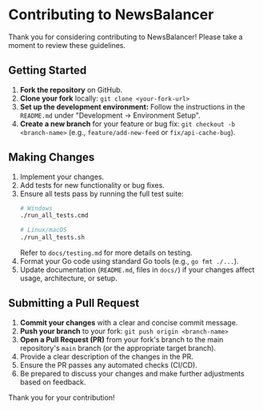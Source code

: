 # Contributing to NewsBalancer

Thank you for considering contributing to NewsBalancer! Please take a moment to review these guidelines.

## Getting Started

1.  **Fork the repository** on GitHub.
2.  **Clone your fork** locally: `git clone <your-fork-url>`
3.  **Set up the development environment:** Follow the instructions in the `README.md` under "Development -> Environment Setup".
4.  **Create a new branch** for your feature or bug fix: `git checkout -b <branch-name>` (e.g., `feature/add-new-feed` or `fix/api-cache-bug`).

## Making Changes

1.  Implement your changes.
2.  Add tests for new functionality or bug fixes.
3.  Ensure all tests pass by running the full test suite:
    ```bash
    # Windows
    ./run_all_tests.cmd

    # Linux/macOS
    ./run_all_tests.sh
    ```
    Refer to `docs/testing.md` for more details on testing.
4.  Format your Go code using standard Go tools (e.g., `go fmt ./...`).
5.  Update documentation (`README.md`, files in `docs/`) if your changes affect usage, architecture, or setup.

## Submitting a Pull Request

1.  **Commit your changes** with a clear and concise commit message.
2.  **Push your branch** to your fork: `git push origin <branch-name>`
3.  **Open a Pull Request (PR)** from your fork's branch to the main repository's `main` branch (or the appropriate target branch).
4.  Provide a clear description of the changes in the PR.
5.  Ensure the PR passes any automated checks (CI/CD).
6.  Be prepared to discuss your changes and make further adjustments based on feedback.

Thank you for your contribution!
